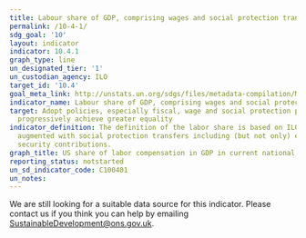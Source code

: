 ```yaml
---
title: Labour share of GDP, comprising wages and social protection transfers
permalink: /10-4-1/
sdg_goal: '10'
layout: indicator
indicator: 10.4.1
graph_type: line
un_designated_tier: '1'
un_custodian_agency: ILO
target_id: '10.4'
goal_meta_link: http://unstats.un.org/sdgs/files/metadata-compilation/Metadata-Goal-10.pdf
indicator_name: Labour share of GDP, comprising wages and social protection transfers
target: Adopt policies, especially fiscal, wage and social protection policies, and
  progressively achieve greater equality
indicator_definition: The definition of the labor share is based on ILO (2014a) and
  augmented with social protection transfers including (but not only) employers' social
  security contributions.
graph_title: US share of labor compensation in GDP in current national prices
reporting_status: notstarted
un_sd_indicator_code: C100401
un_notes:
---
```


We are still looking for a suitable data source for this indicator. Please contact us if you think you can help by emailing <a href="mailto:SustainableDevelopment@ons.gov.uk">SustainableDevelopment@ons.gov.uk</a>.


